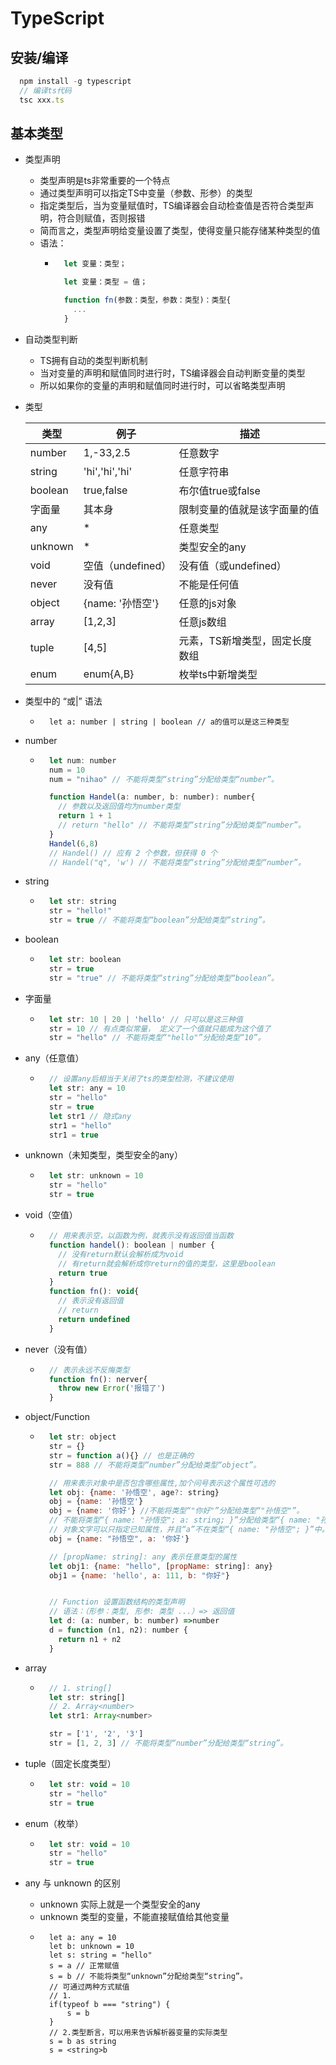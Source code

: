 # TypeScript
## 安装/编译
```jsx
  npm install -g typescript
  // 编译ts代码
  tsc xxx.ts
```
## 基本类型
- 类型声明
  - 类型声明是ts非常重要的一个特点
  - 通过类型声明可以指定TS中变量（参数、形参）的类型
  - 指定类型后，当为变量赋值时，TS编译器会自动检查值是否符合类型声明，符合则赋值，否则报错
  - 简而言之，类型声明给变量设置了类型，使得变量只能存储某种类型的值
  - 语法：
      - ```jsx
          let 变量：类型；

          let 变量：类型 = 值；

          function fn(参数：类型，参数：类型)：类型{
            ...
          }
        ``` 
- 自动类型判断
  - TS拥有自动的类型判断机制
  - 当对变量的声明和赋值同时进行时，TS编译器会自动判断变量的类型
  - 所以如果你的变量的声明和赋值同时进行时，可以省略类型声明
- 类型   

    类型|例子|描述
    -|-|-
    number|1,-33,2.5|任意数字
    string|'hi','hi','hi'|任意字符串
    boolean|true,false|布尔值true或false
    字面量|其本身|限制变量的值就是该字面量的值
    any|*|任意类型
    unknown|*|类型安全的any
    void|空值（undefined）|没有值（或undefined）
    never|没有值|不能是任何值
    object|{name: '孙悟空'}|任意的js对象
    array|[1,2,3]|任意js数组
    tuple|[4,5]|元素，TS新增类型，固定长度数组
    enum|enum{A,B}|枚举ts中新增类型

- 类型中的 “或|” 语法
  - ```tsx
      let a: number | string | boolean // a的值可以是这三种类型
    ```

- number
  - ```jsx
      let num: number
      num = 10
      num = "nihao" // 不能将类型“string”分配给类型“number”。

      function Handel(a: number, b: number): number{
        // 参数以及返回值均为number类型
        return 1 + 1
        // return "hello" // 不能将类型“string”分配给类型“number”。
      }
      Handel(6,8)
      // Handel() // 应有 2 个参数，但获得 0 个
      // Handel("q", 'w') // 不能将类型“string”分配给类型“number”。
    ```

- string
  - ```jsx
      let str: string
      str = "hello!"
      str = true // 不能将类型“boolean”分配给类型“string”。
    ```

- boolean
  - ```jsx
      let str: boolean
      str = true
      str = "true" // 不能将类型“string”分配给类型“boolean”。

- 字面量
  - ```jsx
      let str: 10 | 20 | 'hello' // 只可以是这三种值
      str = 10 // 有点类似常量， 定义了一个值就只能成为这个值了
      str = "hello" // 不能将类型“"hello"”分配给类型“10”。
    ```

- any（任意值）
  - ```jsx
      // 设置any后相当于关闭了ts的类型检测，不建议使用
      let str: any = 10 
      str = "hello"
      str = true
      let str1 // 隐式any
      str1 = "hello"
      str1 = true
    ```

- unknown（未知类型，类型安全的any）
  - ```jsx
      let str: unknown = 10 
      str = "hello"
      str = true
    ```

- void（空值）
  - ```jsx
      // 用来表示空，以函数为例，就表示没有返回值当函数
      function handel(): boolean | number {
        // 没有return默认会解析成为void
        // 有return就会解析成你return的值的类型，这里是boolean
        return true
      }
      function fn(): void{
        // 表示没有返回值
        // return
        return undefined
      }
    ```

- never（没有值）
  - ```jsx
      // 表示永远不反悔类型
      function fn(): nerver{
        throw new Error('报错了')
      }
    ```

- object/Function
  - ```jsx
      let str: object
      str = {}
      str = function a(){} // 也是正确的
      str = 888 // 不能将类型“number”分配给类型“object”。

      // 用来表示对象中是否包含哪些属性,加个问号表示这个属性可选的
      let obj: {name: '孙悟空', age?: string}
      obj = {name: '孙悟空'}
      obj = {name: '你好'} //不能将类型“"你好"”分配给类型“"孙悟空"”。
      // 不能将类型“{ name: "孙悟空"; a: string; }”分配给类型“{ name: "孙悟空"; }”。
      // 对象文字可以只指定已知属性，并且“a”不在类型“{ name: "孙悟空"; }”中。
      obj = {name: "孙悟空", a: '你好'}

      // [propName: string]: any 表示任意类型的属性
      let obj1: {name: "hello", [propName: string]: any}
      obj1 = {name: 'hello', a: 111, b: "你好"}


      // Function 设置函数结构的类型声明
      // 语法：（形参：类型, 形参: 类型 ...）=> 返回值
      let d: (a: number, b: number) =>number
      d = function (n1, n2): number {
        return n1 + n2
      }

    ```

- array
  - ```jsx
      // 1. string[]
      let str: string[]
      // 2. Array<number>
      let str1: Array<number>

      str = ['1', '2', '3']
      str = [1, 2, 3] // 不能将类型“number”分配给类型“string”。
    ```

- tuple（固定长度类型）
  - ```jsx
      let str: void = 10 
      str = "hello"
      str = true
    ```

- enum（枚举）
  - ```jsx
      let str: void = 10 
      str = "hello"
      str = true
    ```

- any 与 unknown 的区别
  - unknown 实际上就是一个类型安全的any
  - unknown 类型的变量，不能直接赋值给其他变量
  - ```tsx
      let a: any = 10
      let b: unknown = 10
      let s: string = "hello"
      s = a // 正常赋值
      s = b // 不能将类型“unknown”分配给类型“string”。
      // 可通过两种方式赋值
      // 1. 
      if(typeof b === "string") {
          s = b
      }
      // 2.类型断言，可以用来告诉解析器变量的实际类型
      s = b as string
      s = <string>b
    ```